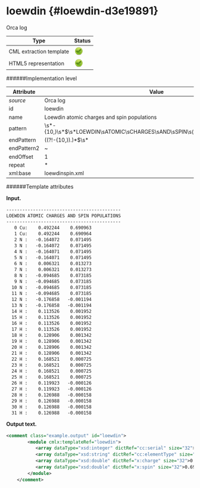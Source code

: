 # loewdin {#loewdin-d3e19891}

Orca log

| Type                                                                                                                                                | Status                                                                                                                                              |
|----|----|
| CML extraction template                                                                                                                             | ![](/imgs/Total.png)                                                                                                                                |
| HTML5 representation                                                                                                                                | ![](/imgs/Total.png)                                                                                                                                |

######Implementation level

| Attribute                                                                                                                                           | Value                                                                                                                                               |
|----|----|
| *source*                                                                                                                                            | Orca log                                                                                                                                            |
| id                                                                                                                                                  | loewdin                                                                                                                                             |
| name                                                                                                                                                | Loewdin atomic charges and spin populations                                                                                                         |
| pattern                                                                                                                                             | \\s\*-{10,}\\s\*\$\\s\*LOEWDIN\\sATOMIC\\sCHARGES\\sAND\\sSPIN\\s(POPULATIONSIDENSITIES)\\s\*                                                       |
| endPattern                                                                                                                                          | ((?!-{10,}).)\*\$\\s\*                                                                                                                              |
| endPattern2                                                                                                                                         | \~                                                                                                                                                  |
| endOffset                                                                                                                                           | 1                                                                                                                                                   |
| repeat                                                                                                                                              | \*                                                                                                                                                  |
| xml:base                                                                                                                                            | loewdinspin.xml                                                                                                                                     |

######Template attributes

**Input.**

    -------------------------------------------
    LOEWDIN ATOMIC CHARGES AND SPIN POPULATIONS
    -------------------------------------------
       0 Cu:    0.492244    0.690963
       1 Cu:    0.492244    0.690964
       2 N :   -0.164072    0.071495
       3 N :   -0.164072    0.071495
       4 N :   -0.164071    0.071495
       5 N :   -0.164071    0.071495
       6 N :    0.006321    0.013273
       7 N :    0.006321    0.013273
       8 N :   -0.094685    0.073185
       9 N :   -0.094685    0.073185
      10 N :   -0.094685    0.073185
      11 N :   -0.094685    0.073185
      12 N :   -0.176858   -0.001194
      13 N :   -0.176858   -0.001194
      14 H :    0.113526    0.001952
      15 H :    0.113526    0.001952
      16 H :    0.113526    0.001952
      17 H :    0.113526    0.001952
      18 H :    0.128906    0.001342
      19 H :    0.128906    0.001342
      20 H :    0.128906    0.001342
      21 H :    0.128906    0.001342
      22 H :    0.168521    0.000725
      23 H :    0.168521    0.000725
      24 H :    0.168521    0.000725
      25 H :    0.168521    0.000725
      26 H :    0.119923   -0.000126
      27 H :    0.119923   -0.000126
      28 H :    0.126988   -0.000158
      29 H :    0.126988   -0.000158
      30 H :    0.126988   -0.000158
      31 H :    0.126988   -0.000158

        

**Output text.**

```xml
<comment class="example.output" id="loewdin">
        <module cmlx:templateRef="loewdin">
           <array dataType="xsd:integer" dictRef="cc:serial" size="32">0 1 2 3 4 5 6 7 8 9 10 11 12 13 14 15 16 17 18 19 20 21 22 23 24 25 26 27 28 29 30 31</array>
           <array dataType="xsd:string" dictRef="cc:elementType" size="32">Cu Cu N N N N N N N N N N N N H H H H H H H H H H H H H H H H H H</array>
           <array dataType="xsd:double" dictRef="x:charge" size="32">0.492244 0.492244 -0.164072 -0.164072 -0.164071 -0.164071 0.006321 0.006321 -0.094685 -0.094685 -0.094685 -0.094685 -0.176858 -0.176858 0.113526 0.113526 0.113526 0.113526 0.128906 0.128906 0.128906 0.128906 0.168521 0.168521 0.168521 0.168521 0.119923 0.119923 0.126988 0.126988 0.126988 0.126988</array>
           <array dataType="xsd:double" dictRef="x:spin" size="32">0.690963 0.690964 0.071495 0.071495 0.071495 0.071495 0.013273 0.013273 0.073185 0.073185 0.073185 0.073185 -0.001194 -0.001194 0.001952 0.001952 0.001952 0.001952 0.001342 0.001342 0.001342 0.001342 0.000725 0.000725 0.000725 0.000725 -0.000126 -0.000126 -0.000158 -0.000158 -0.000158 -0.000158</array>
        </module>
    </comment>
```

